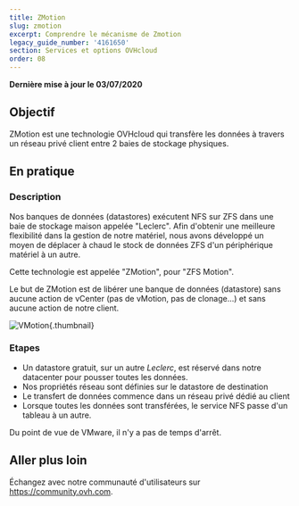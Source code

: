 ```yaml
---
title: ZMotion
slug: zmotion
excerpt: Comprendre le mécanisme de Zmotion
legacy_guide_number: '4161650'
section: Services et options OVHcloud
order: 08
---
```


**Dernière mise à jour le 03/07/2020**

## Objectif

ZMotion est une technologie OVHcloud qui transfère les données à travers un réseau privé client entre 2 baies de stockage physiques.

## En pratique 

### Description

Nos banques de données (datastores) exécutent NFS sur ZFS dans une baie de stockage maison appelée "Leclerc". Afin d'obtenir une meilleure flexibilité dans la gestion de notre matériel, nous avons développé un moyen de déplacer à chaud le stock de données ZFS d'un périphérique matériel à un autre.

Cette technologie est appelée "ZMotion", pour "ZFS Motion".

Le but de ZMotion est de libérer une banque de données (datastore) sans aucune action de vCenter (pas de vMotion, pas de clonage...) et sans aucune action de notre client.

![VMotion](images/zmotionPrez.png){.thumbnail}

### Etapes

- Un datastore gratuit, sur un autre *Leclerc*, est réservé dans notre datacenter pour pousser toutes les données.
- Nos propriétés réseau sont définies sur le datastore de destination
- Le transfert de données commence dans un réseau privé dédié au client
- Lorsque toutes les données sont transférées, le service NFS passe d'un tableau à un autre.

Du point de vue de VMware, il n'y a pas de temps d'arrêt.

## Aller plus loin

Échangez avec notre communauté d'utilisateurs sur <https://community.ovh.com>.
